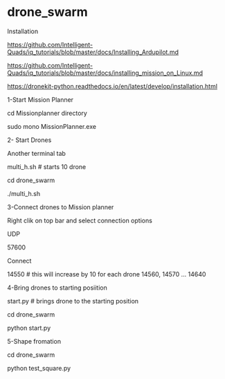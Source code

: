 # drone_swarm
Installation

https://github.com/Intelligent-Quads/iq_tutorials/blob/master/docs/Installing_Ardupilot.md

https://github.com/Intelligent-Quads/iq_tutorials/blob/master/docs/installing_mission_on_Linux.md

https://dronekit-python.readthedocs.io/en/latest/develop/installation.html

1-Start Mission Planner

cd Missionplanner directory

sudo mono MissionPlanner.exe

2- Start Drones

Another terminal tab

multi_h.sh # starts 10 drone 

cd drone_swarm

./multi_h.sh

3-Connect drones to Mission planner

Right clik on top bar and select connection options

UDP

57600 

Connect

14550      # this will increase by 10 for each drone 14560, 14570 ... 14640

4-Bring drones to starting  posiition

start.py # brings drone to the starting position

cd drone_swarm

python start.py

5-Shape fromation

cd drone_swarm

python test_square.py


